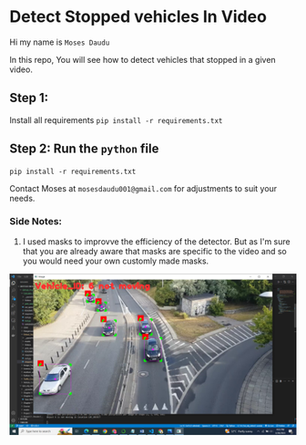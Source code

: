 # Detect Stopped vehicles In Video

Hi my name is `Moses Daudu`

In this repo, You will see how to detect vehicles that stopped in a given video.

## Step 1:
Install all requirements
`pip install -r requirements.txt`

## Step 2: Run the `python` file
`pip install -r requirements.txt`


Contact Moses at `mosesdaudu001@gmail.com` for adjustments to suit your needs.

### Side Notes:
1. I used masks to improvve the efficiency of the detector. But as I'm sure that you are already aware that masks are specific to the video and so you would need your own customly made masks.

![Header](print.png)